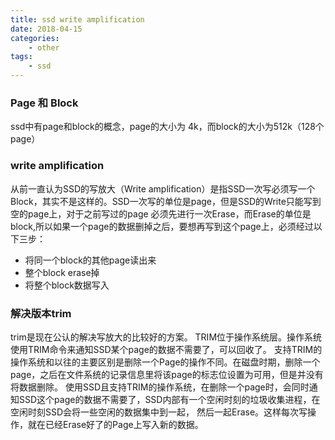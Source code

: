 ```yaml
---
title: ssd write amplification
date: 2018-04-15
categories:
    - other
tags:
    - ssd 
---
```


### Page 和 Block

ssd中有page和block的概念，page的大小为 4k，而block的大小为512k（128个page）

### write amplification

从前一直认为SSD的写放大（Write amplification）是指SSD一次写必须写一个Block，其实不是这样的。SSD一次写的单位是page，但是SSD的Write只能写到空的page上，对于之前写过的page
必须先进行一次Erase，而Erase的单位是block,所以如果一个page的数据删掉之后，要想再写到这个page上，必须经过以下三步：

- 将同一个block的其他page读出来
- 整个block erase掉
- 将整个block数据写入

### 解决版本trim
trim是现在公认的解决写放大的比较好的方案。
TRIM位于操作系统层。操作系统使用TRIM命令来通知SSD某个page的数据不需要了，可以回收了。
支持TRIM的操作系统和以往的主要区别是删除一个Page的操作不同。在磁盘时期，删除一个page，之后在文件系统的记录信息里将该page的标志位设置为可用，但是并没有将数据删除。
使用SSD且支持TRIM的操作系统，在删除一个page时，会同时通知SSD这个page的数据不需要了，SSD内部有一个空闲时刻的垃圾收集进程，在空闲时刻SSD会将一些空闲的数据集中到一起，
然后一起Erase。这样每次写操作，就在已经Erase好了的Page上写入新的数据。
